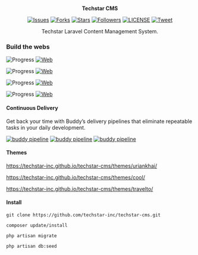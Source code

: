 <p align="center">
</a><br>
    <b>Techstar CMS</b>
</p>
<p align="center">
    <a href="https://github.com/techstar-inc/techstar-cms/issues">
        <img src="https://img.shields.io/github/issues/techstar-inc/techstar-cms.svg"
            alt="Issues"></a>
     <a href="https://github.com/techstar-inc/techstar-cms/fork">
        <img src="https://img.shields.io/github/forks/techstar-inc/techstar-cms.svg?style=social&label=Fork"
            alt="Forks"></a>
    <a href="https://github.com/techstar-inc/techstar-cms/stargazers">
        <img src="https://img.shields.io/github/stars/techstar-inc/techstar-cms.svg?style=social&label=Stars"
            alt="Stars"></a>
    <a href="https://github.com/tortuvshin/">
        <img src="https://img.shields.io/github/followers/tortuvshin.svg?style=social&label=Follow"
            alt="Followers"></a>
    <a href="https://raw.githubusercontent.com/techstar-inc/techstar-cms/master/LICENSE">
        <img src="https://img.shields.io/badge/license-MIT-blue.svg"
            alt="LICENSE"></a>
    <a href="https://twitter.com/intent/tweet?text=Wow:&url=%5Bobject%20Object%5D">
        <img src="https://img.shields.io/twitter/url/https/github.com/techstar-inc/techstar-cms.svg?style=social"
            alt="Tweet"></a>
</p>

<p align="center">
Techstar Laravel Content Management System.
</p>

### Build the webs

![Progress](http://progressed.io/bar/98) [![Web](https://img.shields.io/badge/web-www.traveltomongolia.net-brightgreen.svg?style=flat-square)](http://www.traveltomongolia.net)

![Progress](http://progressed.io/bar/80) [![Web](https://img.shields.io/badge/web-www.coolmongolia.com-brightgreen.svg?style=flat-square)](http://www.coolmongolia.com)

![Progress](http://progressed.io/bar/30) [![Web](https://img.shields.io/badge/web-www.silkroadmongolian.com-red.svg?style=flat-square)](http://www.silkroadmongolian.com)

![Progress](http://progressed.io/bar/60) [![Web](https://img.shields.io/badge/web-www.uraanhaa.com-green.svg?style=flat-square)](http://www.uraanhaa.com)

#### Continuous Delivery

Get back your time with Buddy’s delivery pipelines that eliminate repeatable tasks in your daily development.

[![buddy pipeline](https://app.buddy.works/tortuvshin/techstar-cms/pipelines/pipeline/64556/badge.svg?token=fdea9a0514ed5c7478259f1dc3cb36f755de061e14cae07b50d635501cb3c62a "buddy pipeline")](https://app.buddy.works/tortuvshin/techstar-cms/pipelines/pipeline/64556)
[![buddy pipeline](https://app.buddy.works/tortuvshin/techstar-cms/pipelines/pipeline/64557/badge.svg?token=fdea9a0514ed5c7478259f1dc3cb36f755de061e14cae07b50d635501cb3c62a "buddy pipeline")](https://app.buddy.works/tortuvshin/techstar-cms/pipelines/pipeline/64557)
[![buddy pipeline](https://app.buddy.works/tortuvshin/techstar-cms/pipelines/pipeline/64561/badge.svg?token=fdea9a0514ed5c7478259f1dc3cb36f755de061e14cae07b50d635501cb3c62a "buddy pipeline")](https://app.buddy.works/tortuvshin/techstar-cms/pipelines/pipeline/64561)

#### Themes

https://techstar-inc.github.io/techstar-cms/themes/uriankhai/

https://techstar-inc.github.io/techstar-cms/themes/cool/

https://techstar-inc.github.io/techstar-cms/themes/travelto/

#### Install

```
git clone https://github.com/techstar-inc/techstar-cms.git
```

```
composer update/install
```

```
php artisan migrate
```

```
php artisan db:seed
```

